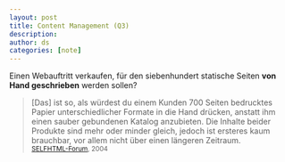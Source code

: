 ```yaml
---
layout: post
title: Content Management (Q3)
description:
author: ds
categories: [note]
---
```



Einen Webauftritt verkaufen, für den siebenhundert statische Seiten **von Hand geschrieben** werden sollen?

> [Das] ist so, als würdest du einem Kunden 700 Seiten bedrucktes Papier unterschiedlicher Formate in die Hand drücken, anstatt ihm einen sauber gebundenen Katalog anzubieten. Die Inhalte beider Produkte sind mehr oder minder gleich, jedoch ist ersteres kaum brauchbar, vor allem nicht über einen längeren Zeitraum.  
> <small>[SELFHTML-Forum](http://forum.de.selfhtml.org/archiv/2004/2/t71495/#m411678), 2004</small>


